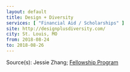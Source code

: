 ```yaml
---
layout: default
title: Design + Diversity
services: [ "Financial Aid / Scholarships" ]
site: http://designplusdiversity.com/
city: St. Louis, MO
from: 2018-08-24
to: 2018-08-26
---
```


Source(s): Jessie Zhang; [Fellowship Program](http://designplusdiversity.com/fellowship-program/)